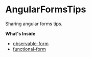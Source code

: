 # AngularFormsTips
Sharing angular forms tips.

**What's Inside**
- [observable-form](../master/src/src/app/observable-form/)
- [functional-form](../master/src/src/app/functional-form/)
